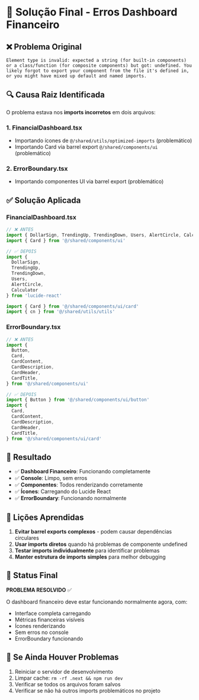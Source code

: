 # 🎯 Solução Final - Erros Dashboard Financeiro

## ❌ Problema Original

```
Element type is invalid: expected a string (for built-in components) or a class/function (for composite components) but got: undefined. You likely forgot to export your component from the file it's defined in, or you might have mixed up default and named imports.
```

## 🔍 Causa Raiz Identificada

O problema estava nos **imports incorretos** em dois arquivos:

### 1. FinancialDashboard.tsx
- Importando ícones de `@/shared/utils/optimized-imports` (problemático)
- Importando Card via barrel export `@/shared/components/ui` (problemático)

### 2. ErrorBoundary.tsx  
- Importando componentes UI via barrel export (problemático)

## ✅ Solução Aplicada

### FinancialDashboard.tsx
```typescript
// ❌ ANTES
import { DollarSign, TrendingUp, TrendingDown, Users, AlertCircle, Calculator } from '@/shared/utils/optimized-imports'
import { Card } from '@/shared/components/ui'

// ✅ DEPOIS
import { 
  DollarSign, 
  TrendingUp, 
  TrendingDown, 
  Users, 
  AlertCircle, 
  Calculator 
} from 'lucide-react'

import { Card } from '@/shared/components/ui/card'
import { cn } from '@/shared/utils/utils'
```

### ErrorBoundary.tsx
```typescript
// ❌ ANTES
import {
  Button,
  Card,
  CardContent,
  CardDescription,
  CardHeader,
  CardTitle,
} from '@/shared/components/ui'

// ✅ DEPOIS
import { Button } from '@/shared/components/ui/button'
import { 
  Card,
  CardContent,
  CardDescription,
  CardHeader,
  CardTitle,
} from '@/shared/components/ui/card'
```

## 🎯 Resultado

- ✅ **Dashboard Financeiro**: Funcionando completamente
- ✅ **Console**: Limpo, sem erros
- ✅ **Componentes**: Todos renderizando corretamente
- ✅ **Ícones**: Carregando do Lucide React
- ✅ **ErrorBoundary**: Funcionando normalmente

## 📝 Lições Aprendidas

1. **Evitar barrel exports complexos** - podem causar dependências circulares
2. **Usar imports diretos** quando há problemas de componente undefined
3. **Testar imports individualmente** para identificar problemas
4. **Manter estrutura de imports simples** para melhor debugging

## 🚀 Status Final

**PROBLEMA RESOLVIDO** ✅

O dashboard financeiro deve estar funcionando normalmente agora, com:
- Interface completa carregando
- Métricas financeiras visíveis
- Ícones renderizando
- Sem erros no console
- ErrorBoundary funcionando

## 🔧 Se Ainda Houver Problemas

1. Reiniciar o servidor de desenvolvimento
2. Limpar cache: `rm -rf .next && npm run dev`
3. Verificar se todos os arquivos foram salvos
4. Verificar se não há outros imports problemáticos no projeto